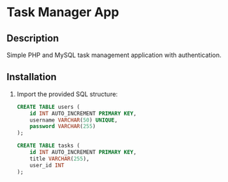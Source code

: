 # Task Manager App

## Description
Simple PHP and MySQL task management application with authentication.

## Installation
1. Import the provided SQL structure:
   ```sql
   CREATE TABLE users (
       id INT AUTO_INCREMENT PRIMARY KEY,
       username VARCHAR(50) UNIQUE,
       password VARCHAR(255)
   );

   CREATE TABLE tasks (
       id INT AUTO_INCREMENT PRIMARY KEY,
       title VARCHAR(255),
       user_id INT
   );
